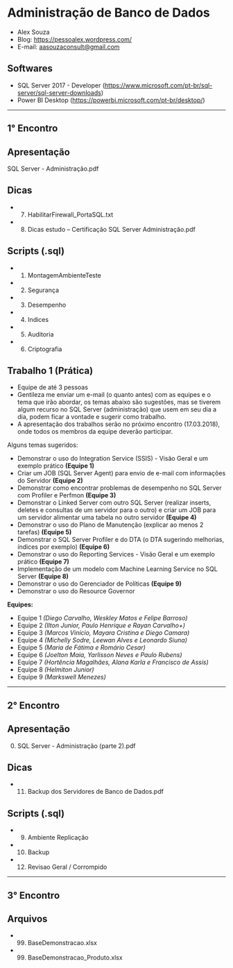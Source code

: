 # Administração de Banco de Dados
- Alex Souza
- Blog: https://pessoalex.wordpress.com/
- E-mail: aasouzaconsult@gmail.com

Softwares
---------
- SQL Server 2017 - Developer (https://www.microsoft.com/pt-br/sql-server/sql-server-downloads)
- Power BI Desktop (https://powerbi.microsoft.com/pt-br/desktop/)

--------------------------------------------------------------------------------------------------
1° Encontro
-----------
Apresentação
------------
SQL Server - Administração.pdf

Dicas
-----
- 7. HabilitarFirewall_PortaSQL.txt
- 8. Dicas estudo – Certificação SQL Server Administração.pdf

Scripts (.sql)
-------------
- 1. MontagemAmbienteTeste
- 2. Segurança
- 3. Desempenho
- 4. Indices
- 5. Auditoria
- 6. Criptografia

Trabalho 1 (Prática)
--------------------
- Equipe de até 3 pessoas
- Gentileza me enviar um e-mail (o quanto antes) com as equipes e o tema que irão abordar, os temas abaixo são sugestões, mas se tiverem algum recurso no SQL Server (administração) que usem em seu dia a dia, podem ficar a vontade e sugerir como trabalho.
- A apresentação dos trabalhos serão no próximo encontro (17.03.2018), onde todos os membros da equipe deverão participar.

Alguns temas sugeridos:
- Demonstrar o uso do Integration Service (SSIS) - Visão Geral e um exemplo prático **(Equipe 1)**
- Criar um JOB (SQL Server Agent) para envio de e-mail com informações do Servidor **(Equipe 2)**
- Demonstrar como encontrar problemas de desempenho no SQL Server com Profiler e Perfmon **(Equipe 3)**
- Demonstrar o Linked Server com outro SQL Server (realizar inserts, deletes e consultas de um servidor para o outro) e criar um JOB para um servidor alimentar uma tabela no outro servidor **(Equipe 4)**
- Demonstrar o uso do Plano de Manutenção (explicar ao menos 2 tarefas) **(Equipe 5)** 
- Demonstrar o SQL Server Profiler e do DTA (o DTA sugerindo melhorias, índices por exemplo) **(Equipe 6)** 
- Demonstrar o uso do Reporting Services - Visão Geral e um exemplo prático **(Equipe 7)**
- Implementação de um modelo com Machine Learning Service no SQL Server **(Equipe 8)**
- Demonstrar o uso do Gerenciador de Políticas **(Equipe 9)**
- Demonstrar o uso do Resource Governor

**Equipes:**
- Equipe 1 *(Diego Carvalho, Weskley Matos e Felipe Barroso)*
- Equipe 2 *(Ilton Junior, Paulo Henrique e Rayan Carvalho+)*
- Equipe 3 *(Marcos Vinicio, Mayara Cristina e Diego Camara)*
- Equipe 4 *(Michelly Sodre, Leewan Alves e Leonardo Siuna)*
- Equipe 5 *(Maria de Fátima e Romário Cesar)*
- Equipe 6 *(Joelton Maia, Yarlisson Neves e Paulo Rubens)*
- Equipe 7 *(Hortência Magalhães, Alana Karla e Francisco de Assis)*
- Equipe 8 *(Helmiton Junior)*
- Equipe 9 *(Markswell Menezes)*

--------------------------------------------------------------------------------------------------
2° Encontro
-----------
Apresentação
------------
0. SQL Server - Administração (parte 2).pdf

Dicas
-----
- 11. Backup dos Servidores de Banco de Dados.pdf

Scripts (.sql)
-------------
- 9. Ambiente Replicação
- 10. Backup
- 12. Revisao Geral / Corrompido

--------------------------------------------------------------------------------------------------
3° Encontro
-----------

Arquivos
--------
- 99. BaseDemonstracao.xlsx
- 99. BaseDemonstracao_Produto.xlsx
